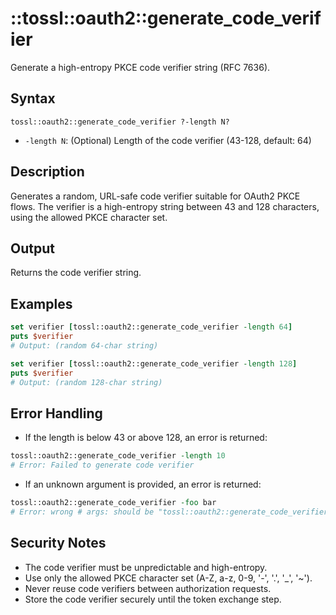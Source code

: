 # ::tossl::oauth2::generate_code_verifier

Generate a high-entropy PKCE code verifier string (RFC 7636).

## Syntax

    tossl::oauth2::generate_code_verifier ?-length N?

- `-length N`: (Optional) Length of the code verifier (43-128, default: 64)

## Description

Generates a random, URL-safe code verifier suitable for OAuth2 PKCE flows. The verifier is a high-entropy string between 43 and 128 characters, using the allowed PKCE character set.

## Output

Returns the code verifier string.

## Examples

```tcl
set verifier [tossl::oauth2::generate_code_verifier -length 64]
puts $verifier
# Output: (random 64-char string)

set verifier [tossl::oauth2::generate_code_verifier -length 128]
puts $verifier
# Output: (random 128-char string)
```

## Error Handling

- If the length is below 43 or above 128, an error is returned:

```tcl
tossl::oauth2::generate_code_verifier -length 10
# Error: Failed to generate code verifier
```

- If an unknown argument is provided, an error is returned:

```tcl
tossl::oauth2::generate_code_verifier -foo bar
# Error: wrong # args: should be "tossl::oauth2::generate_code_verifier ?-length N?"
```

## Security Notes

- The code verifier must be unpredictable and high-entropy.
- Use only the allowed PKCE character set (A-Z, a-z, 0-9, '-', '.', '_', '~').
- Never reuse code verifiers between authorization requests.
- Store the code verifier securely until the token exchange step. 